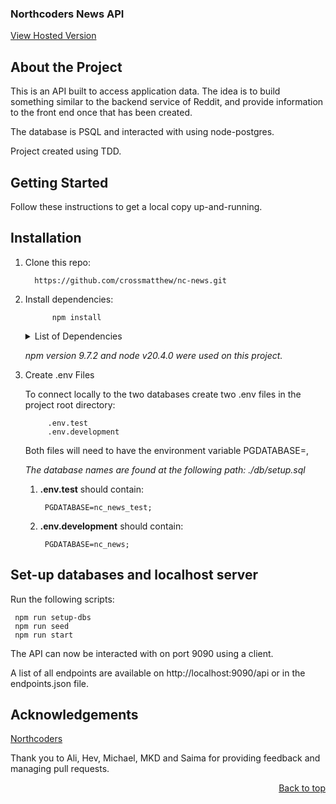 <a name="readme-start"></a>

### Northcoders News API

<a href="https://nc-news-js3f.onrender.com/api">View Hosted Version</a>


## About the Project

This is an API built to access application data. The idea is to build something similar to the backend service of Reddit, and provide information to the front end once that has been created.

The database is PSQL and interacted with using node-postgres.

Project created using TDD.

## Getting Started
Follow these instructions to get a local copy up-and-running.

## Installation

1) Clone this repo: 

         https://github.com/crossmatthew/nc-news.git

2) Install dependencies:
            
             npm install
    <details>
    <summary>List of Dependencies</summary>

    dependencies:

            pg-format 1.0.4
            dotenv: 16.0.0
            express: 4.18.2
            pg: 8.7.3

    devDependencies:
        
            husky: 8.0.2
            jest: 27.5.1
            jest-extended: 2.0.0
            jest-sorted: 1.0.14
            supertest: 6.3.3
    </details>

    _npm version 9.7.2 and node v20.4.0 were used on this project._

3) Create .env Files

    To connect locally to the two databases create two .env files in the project root directory:
            
            .env.test
            .env.development
    
    Both files will need to have the environment variable PGDATABASE=,

    _The database names are found at the following path: ./db/setup.sql_

    1) **.env.test** should contain:
        
            PGDATABASE=nc_news_test;

    2) **.env.development** should contain:
    
            PGDATABASE=nc_news;

## Set-up databases and localhost server

Run the following scripts:

     npm run setup-dbs  
     npm run seed
     npm run start


The API can now be interacted with on port 9090 using a client. 

A list of all endpoints are available on http://localhost:9090/api or in the endpoints.json file.

## Acknowledgements

[Northcoders](https://northcoders.com)

Thank you to Ali, Hev, Michael, MKD and Saima for providing feedback and managing pull requests.

<p align="right"><a href="#readme-start">Back to top</a></p>